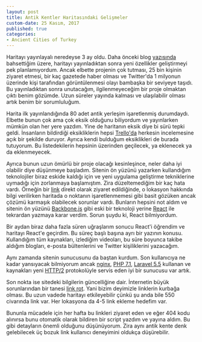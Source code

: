 ```yaml
---
layout: post
title: Antik Kentler Haritasındaki Gelişmeler
custom-date: 25 Kasım, 2017
published: true
categories: 
- Ancient Cities of Turkey
---
```


Haritayı yayınlayalı neredeyse 3 ay oldu. Daha önceki blog [yazısında](https://raicem.github.io/2017/08/28/turkiyenin-antik-kentleri/) bahsettiğim üzere, haritayı yayınladıktan sonra yeni özellikler geliştirmeyi pek planlamıyordum. Ancak elbette projenin çok tutması, 25 bin kişinin ziyaret etmesi, bir kaç gazetede haber olması ve Twitter'da 1 milyonun üzerinde kişi tarafından görüntülenmesi olayı bambaşka bir seviyeye taşıdı. Bu yayınladıktan sonra unutacağım, ilgilenmeyeceğim bir proje olmaktan çıktı benim gözümde. Uzun süreler yayında kalması ve ulaşılabilir olması artık benim bir sorumluluğum.

Harita ilk yayınlandığında 80 adet antik yerleşim işaretlenmiş durumdaydı. Elbette bunun çok ama çok eksik olduğunu biliyordum ve yayınlarken mümkün olan her yere yazdım. Yine de haritanın eksik diye bi sürü tepki geldi. İnsanların bildirdiği eksikliklerin hepsi [Trello'da](https://trello.com/b/3HLV5QDp/ancientcitiesturkeycom) herkesin
incelemesine açık bir şekilde duruyor. Ayrıca kendi bulduğum eksiklikleri de burada tutuyorum. Bu listedekilerin hepsinin üzerinden geçilecek, ya eklenecek ya da eklenmeyecek.

Ayrıca bunun uzun ömürlü bir proje olacağı kesinleşince, neler daha iyi olabilir diye düşünmeye başladım. Sitenin ön yüzünü yazarken kullandığım teknolojiler biraz eskide kaldığı için ve yeni uygulama geliştirme tekniklerine uymadığı için zorlanmaya başlamıştım. Zira düzeltemediğim bir kaç hata vardı. Örneğin bir [link](https://ancientcitiesturkey.com/tr/knidos) direkt olarak ziyaret edildiğinde, o lokasyon hakkında bilgi verilirken haritada o noktanın işaretlenmemesi gibi basit gözüken ancak çözümü karmaşık olabilecek sorunlar vardı. Bunların hepsini not aldım ve sitenin ön yüzünü [Backbone.js](http://backbonejs.org/) gibi eski bir teknoloji yerine [React](https://reactjs.org/) ile tekrardan yazmaya karar verdim. Sorun şuydu ki, React bilmiyordum.

Bir aydan biraz daha fazla süren uğraşlarım sonucu React'i öğrendim ve haritayı React'e geçirdim. Bu süreç başlı başına ayrı bir yazının konusu. Kullandığım tüm kaynakları, izlediğim videoları, bu süre boyunca takibe aldığım blogları, e-posta bültenlerini ve Twitter kişiliklerini yazacağım.

Aynı zamanda sitenin sunucusunu da baştan kurdum. Son kullanıcıya ne kadar yansıyacak bilmiyorum ancak [nginx](https://nginx.org/en/), [PHP 7.1](http://php.net/), [Laravel 5.5](https://laravel.com/) kullanan ve kaynakları yeni [HTTP/2](https://en.wikipedia.org/wiki/HTTP/2) protokolüyle servis eden iyi bir sunucusu var artık.

Son nokta ise sitedeki bilgilerin güncelliğine dair. İnternetin büyük sorunlarından bir tanesi [link rot](https://journalistsresource.org/studies/society/internet/website-linking-best-practices-media-online-publishers). Yani bizim deyimizle linklerin kurbağa olması. Bu uzun vadede haritayı etkileyebilir çünkü şu anda bile 550 civarında link var. Her lokasyona da 4-5 link ekleme hedefim var.

Bununla mücadele için her hafta bu linkleri ziyaret eden ve eğer 404 kodu alınırsa bunu otomatik olarak bildiren bir script yazdım ve yayına aldım. Bu gibi detayların önemli olduğunu düşünüyorum. Zira aynı antik kente denk gelebilecek üç bozuk link kullanıcı deneyimini oldukça düşürebilir.
